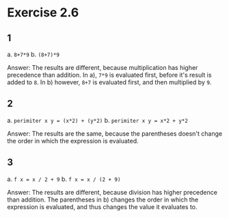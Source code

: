# Exercise 2.6

## 1

  a. `8+7*9`
  b. `(8+7)*9`

Answer: The results are different, because multiplication has higher precedence than addition. In a), `7*9` is evaluated first, before it's result is added to `8`. In b) however, `8+7` is evaluated first, and then multiplied by `9`.

## 2

  a. `perimiter x y = (x*2) + (y*2)`
  b. `perimiter x y = x*2 + y*2`

Answer: The results are the same, because the parentheses doesn't change the order in which the expression is evaluated.

## 3

  a. `f x = x / 2 + 9`
  b. `f x = x / (2 + 9)`

Answer: The results are different, because division has higher precedence than addition. The parentheses in b) changes the order in which the expression is evaluated, and thus changes the value it evaluates to.
